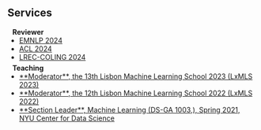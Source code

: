 ## Services

<h4 style="margin:0 10px 0;">Reviewer</h4>

<ul style="margin:0 0 5px;">
  <li><a href="https://2024.emnlp.org/"><autocolor>EMNLP 2024</autocolor></a></li>
  <li><a href="https://2024.aclweb.org/"><autocolor>ACL 2024</autocolor></a></li>
  <li><a href="https://lrec-coling-2024.org/"><autocolor>LREC-COLING 2024</autocolor></a></li>
</ul>

<h4 style="margin:0 10px 0;">Teaching</h4>

<ul style="margin:0 0 5px;">
  <li><a href="http://lxmls.it.pt/2023/"><autocolor>**Moderator**, the 13th Lisbon Machine Learning School 2023 (LxMLS 2023)</autocolor></a></li>
  <li><a href="http://lxmls.it.pt/2022/"><autocolor>**Moderator**, the 12th Lisbon Machine Learning School 2022 (LxMLS 2022)</autocolor></a></li>
  <li><a href="http://lxmls.it.pt/2021/"><autocolor>**Section Leader**, Machine Learning (DS-GA 1003,), Spring 2021, NYU Center for Data Science</autocolor></a></li>
</ul>